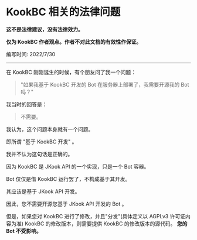 # KookBC 相关的法律问题

**这不是法律建议，没有法律效力。**

**仅为 KookBC 作者观点。作者不对此文档的有效性作保证。**

编写时间: 2022/7/30

---

在 KookBC 刚刚诞生的时候，有个朋友问了我一个问题：

> "如果我基于 KookBC 开发的 Bot 在服务器上部署了，我需要开源我的 Bot 吗？"

我当时的回答是：

> 不需要。

我认为，这个问题本身就有一个问题。

即所谓 "基于 KookBC 开发" 。

我并不认为这句话是正确的。

因为 KookBC 是 JKook API 的一个实现，只是一个 Bot 容器。

Bot 仅仅是借 KookBC 运行罢了，不构成基于其开发。

其应该是基于 JKook API 开发。

因此，您不需要开源您基于 JKook API 开发的 Bot 。

但是，如果您对 KookBC 进行了修改，并且"分发"(具体定义以 AGPLv3 许可证内容为准) KookBC 的修改版本，则需要提供 KookBC 的修改版本的源代码。 **您的 Bot 不受影响。**